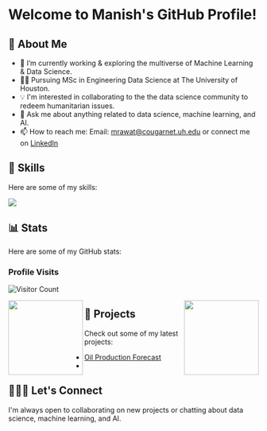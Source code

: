# Welcome to Manish's GitHub Profile!

## :dart:  About Me 

- 🔭 I’m currently working & exploring the multiverse of Machine Learning & Data Science.
- :man_student: Pursuing MSc in Engineering Data Science at The University of Houston.
- :bulb: I'm interested in collaborating to the the data science community to redeem humanitarian issues.
- 💬 Ask me about anything related to data science, machine learning, and AI.
- 📫 How to reach me: Email: mrawat@cougarnet.uh.edu or connect me on [LinkedIn](https://www.linkedin.com/in/manishrawat07/) 

## :toolbox:  Skills

Here are some of my skills:

<p align="left">
  <a href="https://skillicons.dev">
    <img src="https://skillicons.dev/icons?i=py,r,mysql,aws,tensorflow,ai,pytorch,kubernetes,html,django,flask,stackoverflow,git" />
  </a>
</p>

## :bar_chart:  Stats
Here are some of my GitHub stats:

### Profile Visits
![Visitor Count](https://profile-counter.glitch.me/{ManishRawat07}/count.svg)

<img src="https://github-readme-stats.vercel.app/api?username=ManishRawat07&show_icons=true&theme=merko" align="left" height=150em> 
<img src="[https://github-readme-stats.vercel.app/api/top-langs/?username=ManishRawat07&layout=compact]" align="right" height=150em>

## :briefcase:  Projects 

Check out some of my latest projects:

- [Oil Production Forecast](https://github.com/ManishRawat07/PETR6397-Final-Project-Oil-Production-Forecasting-using-Machine-Learning)
- 
## :people_holding_hands:  Let's Connect

I'm always open to collaborating on new projects or chatting about data science, machine learning, and AI.
